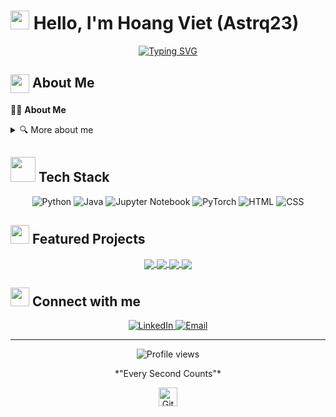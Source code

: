 # <img src="https://media.giphy.com/media/hvRJCLFzcasrR4ia7z/giphy.gif" width="30px"> Hello, I'm Hoang Viet (Astrq23)

<div align="center">
  
  <!-- Typing SVG by DenverCoder1 - https://github.com/DenverCoder1/readme-typing-svg -->
  <a href="https://git.io/typing-svg"><img src="https://readme-typing-svg.herokuapp.com?font=Fira+Code&pause=1000&color=F7D650&center=true&vCenter=true&width=435&lines=AI+Engineer;Computer+Vision;Always+Learning+New+Things" alt="Typing SVG" /></a>

 
</div>

## <img src="https://media.giphy.com/media/WUlplcMpOCEmTGBtBW/giphy.gif" width="30" style="vertical-align: middle;"> About Me

👨‍💻 **About Me**




<details>
<summary>🔍 More about me</summary>
<br>

I'm a passionate developer with over -2 years of experience in Computer vision. 

</details>

## <img src="https://media.giphy.com/media/j2pOGeGYKe2xCCKwfi/giphy.gif" width="40"> Tech Stack

<div align="center">
  
  <!-- Existing Python badge -->
  <img src="https://img.shields.io/badge/-Python-3776AB?style=for-the-badge&logo=python&logoColor=white" alt="Python" />

  <!-- New Java badge -->
  <img src="https://img.shields.io/badge/-Java-007396?style=for-the-badge&logo=java&logoColor=white" alt="Java" />

  <!-- Jupyter Notebook badge -->
  <img src="https://img.shields.io/badge/-Jupyter-F37626?style=for-the-badge&logo=jupyter&logoColor=white" alt="Jupyter Notebook" />

  <!-- PyTorch badge -->
  <img src="https://img.shields.io/badge/-PyTorch-EE4C2C?style=for-the-badge&logo=pytorch&logoColor=white" alt="PyTorch" />

  <!-- HTML badge -->
  <img src="https://img.shields.io/badge/-HTML5-E34F26?style=for-the-badge&logo=html5&logoColor=white" alt="HTML" />

  <!-- CSS badge -->
  <img src="https://img.shields.io/badge/-CSS3-1572B6?style=for-the-badge&logo=css3&logoColor=white" alt="CSS" />
</div>



## <img src="https://media.giphy.com/media/dxn6fRlTIShoeBr69N/giphy.gif" width="30"> Featured Projects

<div align="center">
  
  <!-- Project Card Format -->
  <a href="https://github.com/Coca2302/protein_classification">
    <img align="center" src="https://github-readme-stats.vercel.app/api/pin/?username=Coca2302&repo=protein_classification&theme=tokyonight&border_radius=8&hide_border=true" />
  </a>
  <a href="https://github.com/Coca2302/Multi-label-classification-on-chest-X-ray-images-with-GATN-">
    <img align="center" src="https://github-readme-stats.vercel.app/api/pin/?username=Coca2302&repo=Multi-label-classification-on-chest-X-ray-images-with-GATN-&theme=tokyonight&border_radius=8&hide_border=true" />
  </a>
  <a href="https://github.com/Coca2302/DeblurGAN">
    <img align="center" src="https://github-readme-stats.vercel.app/api/pin/?username=Coca2302&repo=DeblurGAN&theme=tokyonight&border_radius=8&hide_border=true" />
  </a>
  <a href="https://github.com/Coca2302/BlackjackGameCLI">
    <img align="center" src="https://github-readme-stats.vercel.app/api/pin/?username=Coca2302&repo=BlackjackGameCLI&theme=tokyonight&border_radius=8&hide_border=true" />
  </a>
  
</div>

## <img src="https://media.giphy.com/media/LnQjpWaON8nhr21vNW/giphy.gif" width="30"> Connect with me

<div align="center">
  
  <a href="https://www.linkedin.com/in/hoangviet23/">
    <img src="https://img.shields.io/badge/LinkedIn-0077B5?style=for-the-badge&logo=linkedin&logoColor=white" alt="LinkedIn"/>
  </a>
  
 
  <a href="mailto:nguyenhoangviet23022004@gmail.com">
    <img src="https://img.shields.io/badge/Email-D14836?style=for-the-badge&logo=gmail&logoColor=white" alt="Email"/>
  </a>
  
  
</div>



---

<div align="center">
  
  <img src="https://komarev.com/ghpvc/?username=Coca2302&label=Profile%20views&color=6e5494&style=for-the-badge" alt="Profile views" />

  <p>*"Every Second Counts"*</p>

  <img src="https://media.giphy.com/media/QaMcXSekUWx7aogAUr/giphy.gif" width="30" title="GitHub-Status"/> 

</div>



